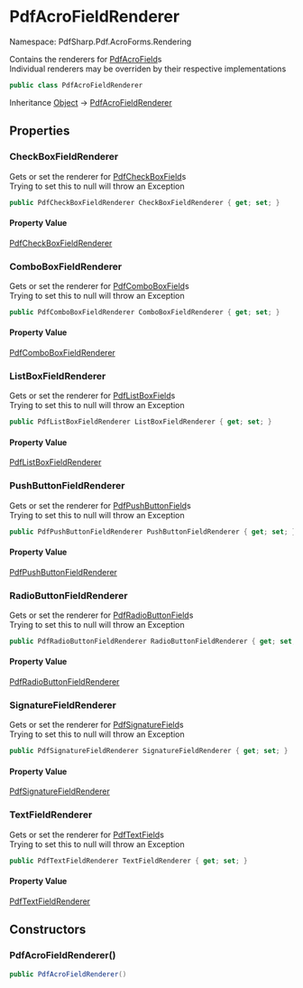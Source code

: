# PdfAcroFieldRenderer

Namespace: PdfSharp.Pdf.AcroForms.Rendering

Contains the renderers for [PdfAcroField](./pdfsharp.pdf.acroforms.pdfacrofield)s<br>
 Individual renderers may be overriden by their respective implementations

```csharp
public class PdfAcroFieldRenderer
```

Inheritance [Object](https://docs.microsoft.com/en-us/dotnet/api/system.object) → [PdfAcroFieldRenderer](./pdfsharp.pdf.acroforms.rendering.pdfacrofieldrenderer)

## Properties

### **CheckBoxFieldRenderer**

Gets or set the renderer for [PdfCheckBoxField](./pdfsharp.pdf.acroforms.pdfcheckboxfield)s
 <br>Trying to set this to null will throw an Exception

```csharp
public PdfCheckBoxFieldRenderer CheckBoxFieldRenderer { get; set; }
```

#### Property Value

[PdfCheckBoxFieldRenderer](./pdfsharp.pdf.acroforms.rendering.pdfcheckboxfieldrenderer)<br>

### **ComboBoxFieldRenderer**

Gets or set the renderer for [PdfComboBoxField](./pdfsharp.pdf.acroforms.pdfcomboboxfield)s
 <br>Trying to set this to null will throw an Exception

```csharp
public PdfComboBoxFieldRenderer ComboBoxFieldRenderer { get; set; }
```

#### Property Value

[PdfComboBoxFieldRenderer](./pdfsharp.pdf.acroforms.rendering.pdfcomboboxfieldrenderer)<br>

### **ListBoxFieldRenderer**

Gets or set the renderer for [PdfListBoxField](./pdfsharp.pdf.acroforms.pdflistboxfield)s
 <br>Trying to set this to null will throw an Exception

```csharp
public PdfListBoxFieldRenderer ListBoxFieldRenderer { get; set; }
```

#### Property Value

[PdfListBoxFieldRenderer](./pdfsharp.pdf.acroforms.rendering.pdflistboxfieldrenderer)<br>

### **PushButtonFieldRenderer**

Gets or set the renderer for [PdfPushButtonField](./pdfsharp.pdf.acroforms.pdfpushbuttonfield)s
 <br>Trying to set this to null will throw an Exception

```csharp
public PdfPushButtonFieldRenderer PushButtonFieldRenderer { get; set; }
```

#### Property Value

[PdfPushButtonFieldRenderer](./pdfsharp.pdf.acroforms.rendering.pdfpushbuttonfieldrenderer)<br>

### **RadioButtonFieldRenderer**

Gets or set the renderer for [PdfRadioButtonField](./pdfsharp.pdf.acroforms.pdfradiobuttonfield)s
 <br>Trying to set this to null will throw an Exception

```csharp
public PdfRadioButtonFieldRenderer RadioButtonFieldRenderer { get; set; }
```

#### Property Value

[PdfRadioButtonFieldRenderer](./pdfsharp.pdf.acroforms.rendering.pdfradiobuttonfieldrenderer)<br>

### **SignatureFieldRenderer**

Gets or set the renderer for [PdfSignatureField](./pdfsharp.pdf.acroforms.pdfsignaturefield)s
 <br>Trying to set this to null will throw an Exception

```csharp
public PdfSignatureFieldRenderer SignatureFieldRenderer { get; set; }
```

#### Property Value

[PdfSignatureFieldRenderer](./pdfsharp.pdf.acroforms.rendering.pdfsignaturefieldrenderer)<br>

### **TextFieldRenderer**

Gets or set the renderer for [PdfTextField](./pdfsharp.pdf.acroforms.pdftextfield)s
 <br>Trying to set this to null will throw an Exception

```csharp
public PdfTextFieldRenderer TextFieldRenderer { get; set; }
```

#### Property Value

[PdfTextFieldRenderer](./pdfsharp.pdf.acroforms.rendering.pdftextfieldrenderer)<br>

## Constructors

### **PdfAcroFieldRenderer()**

```csharp
public PdfAcroFieldRenderer()
```
